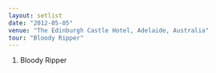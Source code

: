 ```yaml
---
layout: setlist
date: "2012-05-05"
venue: "The Edinburgh Castle Hotel, Adelaide, Australia"
tour: "Bloody Ripper"
---
```



 1. Bloody Ripper


